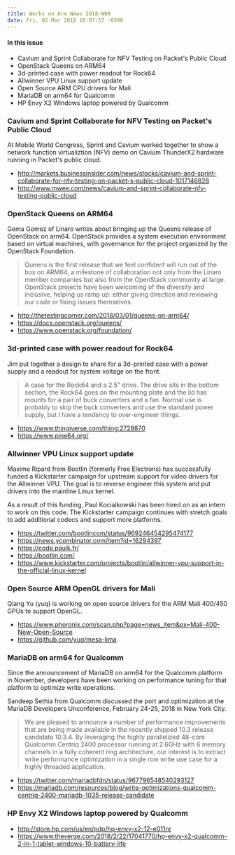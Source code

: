 ```yaml
---
title: Works on Arm News 2018-W09
date: Fri, 02 Mar 2018 10:07:57 -0500
---
```


#### In this issue

* Cavium and Sprint Collaborate for NFV Testing on Packet's Public Cloud
* OpenStack Queens on ARM64
* 3d-printed case with power readout for Rock64
* Allwinner VPU Linux support update
* Open Source ARM CPU drivers for Mali
* MariaDB on arm64 for Qualcomm
* HP Envy X2 Windows laptop powered by Qualcomm

### Cavium and Sprint Collaborate for NFV Testing on Packet's Public Cloud

At Mobile World Congress, Sprint and Cavium worked together to
show a network function virtualiztion (NFV) demo on Cavium 
ThunderX2 hardware running in Packet's public cloud.

* http://markets.businessinsider.com/news/stocks/cavium-and-sprint-collaborate-for-nfv-testing-on-packet-s-public-cloud-1017146828
* http://www.mwee.com/news/cavium-and-sprint-collaborate-nfv-testing-public-cloud

### OpenStack Queens on ARM64

Gema Gomez of Linaro writes about bringing up the Queens release of
OpenStack on arm64. OpenStack provides a system execution
environment based on virtual machines, with governance
for the project organized by the OpenStack Foundation.

> Queens is the first release that we feel confident will run out
of the box on ARM64, a milestone of collaboration not only from the
Linaro member companies but also from the OpenStack community at
large. OpenStack projects have been welcoming of the diversity and
inclusive, helping us ramp up: either giving direction and reviewing
our code or fixing issues themselves.

* http://thetestingcorner.com/2018/03/01/queens-on-arm64/
* https://docs.openstack.org/queens/
* https://www.openstack.org/foundation/

### 3d-printed case with power readout for Rock64

Jim put together a design to share for a 3d-printed
case with a power supply and a readout for system
voltage on the front. 

> A case for the Rock64 and a 2.5" drive. The drive sits in the
bottom section, the Rock64 goes on the mounting plate and the lid
has mounts for a pair of buck converters and a fan. Normal use is
probably to skip the buck converters and use the standard power
supply, but I have a tendency to over-engineer things.

* https://www.thingiverse.com/thing:2728870
* https://www.pine64.org/

### Allwinner VPU Linux support update

Maxime Ripard from Bootlin (formerly Free Electrons) has successfully funded
a Kickstarter campaign for upstream support for video drivers
for the Allwinner VPU.  The goal is to reverse engineer this system
and put drivers into the mainline Linux kernel. 

As a result of this funding, Paul Kocialkowski has been hired on
as an intern to work on this code. The Kickstarter campaign 
continues with stretch goals to add additional codecs and support
more platforms.

* https://twitter.com/bootlincom/status/969246454295474177
* https://news.ycombinator.com/item?id=16294397
* https://code.paulk.fr/
* https://bootlin.com/
* https://www.kickstarter.com/projects/bootlin/allwinner-vpu-support-in-the-official-linux-kernel

### Open Source ARM OpenGL drivers for Mali

Qiang Yu (yuq) is working on open source drivers for the ARM Mali 400/450
GPUs to support OpenGL. 

* https://www.phoronix.com/scan.php?page=news_item&px=Mali-400-New-Open-Source
* https://github.com/yuq/mesa-lima

### MariaDB on arm64 for Qualcomm

Since the announcement of MariaDB on arm64 for the Qualcomm
platform in November, developers have been working on 
performance tuning for that platform to optimize write
operations.

Sandeep Sethia from Qualcomm discussed the port and optimization
at the MariaDB Developers Unconference, February 24-25, 2018
in New York City.

> We are pleased to announce a number of performance improvements
that are being made available in the recently shipped 10.3 release
candidate 10.3.4.  By leveraging the highly parallelized 48-core
Qualcomm Centriq 2400 processor running at 2.6GHz with 6 memory
channels in a fully coherent ring architecture, our interest is to
extract write performance optimization in a single row write use
case for a highly threaded application.

* https://twitter.com/mariadbfdn/status/967796548540293127
* https://mariadb.com/resources/blog/write-optimizations-qualcomm-centriq-2400-mariadb-1035-release-candidate

### HP Envy X2 Windows laptop powered by Qualcomm

* http://store.hp.com/us/en/pdp/hp-envy-x2-12-e011nr
* https://www.theverge.com/2018/2/22/17041770/hp-envy-x2-qualcomm-2-in-1-tablet-windows-10-battery-life
